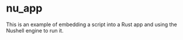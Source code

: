 # nu_app

This is an example of embedding a script into a Rust app and using the Nushell engine to run it.
